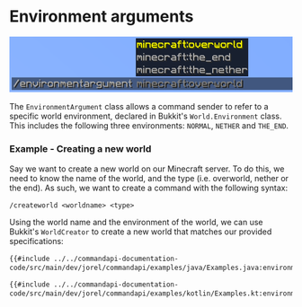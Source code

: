 # Environment arguments

![An environment argument with the suggestions minecraft:overworld, minecraft:the_end and minecraft:the_nether](./images/arguments/environment.png)

The `EnvironmentArgument` class allows a command sender to refer to a specific world environment, declared in Bukkit's `World.Environment` class. This includes the following three environments: `NORMAL`, `NETHER` and `THE_END`.

<div class="example">

### Example - Creating a new world

Say we want to create a new world on our Minecraft server. To do this, we need to know the name of the world, and the type (i.e. overworld, nether or the end). As such, we want to create a command with the following syntax:

```mccmd
/createworld <worldname> <type>
```

Using the world name and the environment of the world, we can use Bukkit's `WorldCreator` to create a new world that matches our provided specifications:

<div class="multi-pre">

```java,Java
{{#include ../../commandapi-documentation-code/src/main/dev/jorel/commandapi/examples/java/Examples.java:environmentarguments}}
```

```kotlin,Kotlin
{{#include ../../commandapi-documentation-code/src/main/dev/jorel/commandapi/examples/kotlin/Examples.kt:environmentarguments}}
```

</div>

</div>
